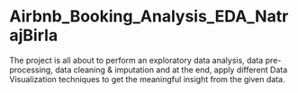 # Airbnb_Booking_Analysis_EDA_NatrajBirla
The project is all about to perform an exploratory data analysis, data pre-processing, data cleaning & imputation and at the end, apply different Data Visualization techniques to get the meaningful insight from the given data.

